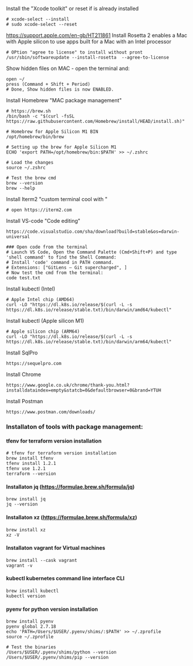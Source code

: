 Install the "Xcode toolkit" or reset if is already installed
```
# xcode-select --install
# sudo xcode-select --reset
```

https://support.apple.com/en-gb/HT211861
Install Rosetta 2 enables a Mac with Apple silicon to use apps built for a Mac with an Intel processor
```
# OPtion "agree to license" to install without pront 
/usr/sbin/softwareupdate --install-rosetta  --agree-to-license
```

Show hidden files on MAC - open the terminal and:
```
open ~/
press (Command + Shift + Period)
# Done, Show hidden files is now ENABLED.  
```

Install Homebrew "MAC package management" 
```
# https://brew.sh
/bin/bash -c "$(curl -fsSL https://raw.githubusercontent.com/Homebrew/install/HEAD/install.sh)"

# Homebrew for Apple Silicon M1 BIN
/opt/homebrew/bin/brew

# Setting up the brew for Apple Silicon M1
ECHO 'export PATH=/opt/homebrew/bin:$PATH' >> ~/.zshrc

# Load the changes
source ~/.zshrc

# Test the brew cmd
brew --version
brew --help
```

Install Iterm2 "custom terminal cool with "
```
# open https://iterm2.com 
```

Install VS-code "Code editing"
```
https://code.visualstudio.com/sha/download?build=stable&os=darwin-universal

### Open code from the terminal
# Launch VS Code, Open the Command Palette (Cmd+Shift+P) and type 'shell command' to find the Shell Command: 
# Install 'code' command in PATH command.
# Extensions: ["GitLens — Git supercharged", ]
# Now test the cmd from the terminal:
code test.txt
```

Install kubectl (Intel)
```
# Apple Intel chip (AMD64)
curl -LO "https://dl.k8s.io/release/$(curl -L -s https://dl.k8s.io/release/stable.txt)/bin/darwin/amd64/kubectl"
```

Install kubectl (Apple silicon M1)
```
# Apple silicon chip (ARM64)
curl -LO "https://dl.k8s.io/release/$(curl -L -s https://dl.k8s.io/release/stable.txt)/bin/darwin/arm64/kubectl"
```

Install SqlPro
```
https://sequelpro.com
```

Install Chrome
```
https://www.google.co.uk/chrome/thank-you.html?installdataindex=empty&statcb=0&defaultbrowser=0&brand=YTUH
```

Install Postman
```
https://www.postman.com/downloads/
```

### Installaton of tools with package management:

#### tfenv for terraform version installation
```
# tfenv for terraform version installation
brew install tfenv
tfenv install 1.2.1
tfenv use 1.2.1
terraform --version
```

#### Installaton jq (https://formulae.brew.sh/formula/jq)
```
brew install jq
jq --version
```


#### Installaton xz (https://formulae.brew.sh/formula/xz)
```
brew install xz
xz -V
```

#### Installaton vagrant for Virtual machines
```
brew install --cask vagrant
vagrant -v
```

#### kubectl kubernetes command line interface CLI
```
brew install kubectl
kubectl version
```

#### pyenv for python version installation
```
brew install pyenv
pyenv global 2.7.18
echo 'PATH=/Users/$USER/.pyenv/shims/:$PATH' >> ~/.zprofile
source ~/.zprofile

# Test the binaries
/Users/$USER/.pyenv/shims/python --version
/Users/$USER/.pyenv/shims/pip --version
```



